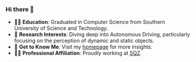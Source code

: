 ### Hi there 👋

- 👩‍💻 **Education**: Graduated in Computer Science from Southern University of Science and Technology.
- 🌱 **Research Interests**: Diving deep into Autonomous Driving, particularly focusing on the perception of dynamic and
  static objects.
- 💬 **Get to Know Me**: Visit my [homepage](https://abbyxxn.github.io/) for more insights.
- 🧑‍💻 **Professional Affiliation**: Proudly working at [SQZ](https://sqz.ac.cn/en).
